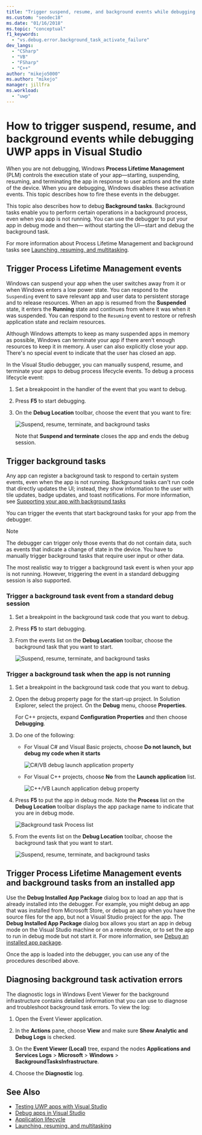 ```yaml
---
title: "Trigger suspend, resume, and background events while debugging UWP | Microsoft Docs"
ms.custom: "seodec18"
ms.date: "01/16/2018"
ms.topic: "conceptual"
f1_keywords:
  - "vs.debug.error.background_task_activate_failure"
dev_langs:
  - "CSharp"
  - "VB"
  - "FSharp"
  - "C++"
author: "mikejo5000"
ms.author: "mikejo"
manager: jillfra
ms.workload:
  - "uwp"
---
```

# How to trigger suspend, resume, and background events while debugging UWP apps in Visual Studio
When you are not debugging, Windows **Process Lifetime Management** (PLM) controls the execution state of your app—starting, suspending, resuming, and terminating the app in response to user actions and the state of the device. When you are debugging, Windows disables these activation events. This topic describes how to fire these events in the debugger.

 This topic also describes how to debug **Background tasks**. Background tasks enable you to perform certain operations in a background process, even when you app is not running. You can use the debugger to put your app in debug mode and then— without starting the UI—start and debug the background task.

 For more information about Process Lifetime Management and background tasks see [Launching, resuming, and multitasking](/windows/uwp/launch-resume/index).

##  <a name="BKMK_Trigger_Process_Lifecycle_Management_events"></a> Trigger Process Lifetime Management events
 Windows can suspend your app when the user switches away from it or when Windows enters a low power state. You can respond to the `Suspending` event to save relevant app and user data to persistent storage and to release resources. When an app is resumed from the **Suspended** state, it enters the **Running** state and continues from where it was when it was suspended. You can respond to the `Resuming` event to restore or refresh application state and reclaim resources.

 Although Windows attempts to keep as many suspended apps in memory as possible, Windows can terminate your app if there aren't enough resources to keep it in memory. A user can also explicitly close your app. There's no special event to indicate that the user has closed an app.

 In the Visual Studio debugger, you can manually suspend, resume, and terminate your apps to debug process lifecycle events. To debug a process lifecycle event:

1. Set a breakpooint in the handler of the event that you want to debug.

2. Press **F5** to start debugging.

3. On the **Debug Location** toolbar, choose the event that you want to fire:

     ![Suspend, resume, terminate, and background tasks](../debugger/media/dbg_suspendresumebackground.png "DBG_SuspendResumeBackground")

     Note that **Suspend and terminate** closes the app and ends the debug session.

##  <a name="BKMK_Trigger_background_tasks"></a> Trigger background tasks
 Any app can register a background task to respond to certain system events, even when the app is not running. Background tasks can't run code that directly updates the UI; instead, they show information to the user with tile updates, badge updates, and toast notifications. For more information, see [Supporting your app with background tasks](https://msdn.microsoft.com/library/4c7bb148-eb1f-4640-865e-41f627a46e8e)

 You can trigger the events that start background tasks for your app from the debugger.

> [!NOTE]
>  The debugger can trigger only those events that do not contain data, such as events that indicate a change of state in the device. You have to manually trigger background tasks that require user input or other data.

 The most realistic way to trigger a background task event is when your app is not running. However, triggering the event in a standard debugging session is also supported.

###  <a name="BKMK_Trigger_a_background_task_event_from_a_standard_debug_session"></a> Trigger a background task event from a standard debug session

1. Set a breakpoint in the background task code that you want to debug.

2. Press **F5** to start debugging.

3. From the events list on the **Debug Location** toolbar, choose the background task that you want to start.

     ![Suspend, resume, terminate, and background tasks](../debugger/media/dbg_suspendresumebackground.png "DBG_SuspendResumeBackground")

###  <a name="BKMK_Trigger_a_background_task_when_the_app_is_not_running"></a> Trigger a background task when the app is not running

1. Set a breakpoint in the background task code that you want to debug.

2. Open the debug property page for the start-up project. In Solution Explorer, select the project. On the **Debug** menu, choose **Properties**.

     For C++ projects, expand **Configuration Properties** and then choose **Debugging**.

3. Do one of the following:

    - For Visual C# and Visual Basic projects, choose **Do not launch, but debug my code when it starts**

         ![C&#35;&#47;VB debug launch application property](../debugger/media/dbg_csvb_dontlaunchapp.png "DBG_CsVb_DontLaunchApp")

    - For Visual C++ projects, choose **No** from the **Launch application** list.

         ![C&#43;&#43;&#47;VB Launch application debug property](../debugger/media/dbg_cppjs_dontlaunchapp.png "DBG_CppJs_DontLaunchApp")

4. Press **F5** to put the app in debug mode. Note the **Process** list on the **Debug Location** toolbar displays the app package name to indicate that you are in debug mode.

     ![Background task Process list](../debugger/media/dbg_backgroundtask_processlist.png "DBG_BackgroundTask_ProcessList")

5. From the events list on the **Debug Location** toolbar, choose the background task that you want to start.

     ![Suspend, resume, terminate, and background tasks](../debugger/media/dbg_suspendresumebackground.png "DBG_SuspendResumeBackground")

##  <a name="BKMK_Trigger_Process_Lifetime_Management_events_and_background_tasks_from_an_installed_app"></a> Trigger Process Lifetime Management events and background tasks from an installed app
 Use the **Debug Installed App Package** dialog box to load an app that is already installed into the debugger. For example, you might debug an app that was installed from Microsoft Store, or debug an app when you have the source files for the app, but not a Visual Studio project for the app. The **Debug Installed App Package** dialog box allows you start an app in debug mode on the Visual Studio machine or on a remote device, or to set the app to run in debug mode but not start it. For more information, see [Debug an installed app package](../debugger/debug-installed-app-package.md).

 Once the app is loaded into the debugger, you can use any of the procedures described above.

##  <a name="BKMK_Diagnosing_background_task_activation_errors"></a> Diagnosing background task activation errors
 The diagnostic logs in Windows Event Viewer for the background infrastructure contains detailed information that you can use to diagnose and troubleshoot background task errors. To view the log:

1. Open the Event Viewer application.

2. In the **Actions** pane, choose **View** and make sure **Show Analytic and Debug Logs** is checked.

3. On the **Event Viewer (Local)** tree, expand the nodes **Applications and Services Logs** > **Microsoft** > **Windows** > **BackgroundTasksInfrastructure**.

4. Choose the **Diagnostic** log.

## See Also
- [Testing UWP apps with Visual Studio](../test/testing-store-apps-with-visual-studio.md)
- [Debug apps in Visual Studio](/visualstudio/debugger/debugging-windows-store-and-windows-universal-apps)
- [Application lifecycle](/windows/uwp/launch-resume/app-lifecycle)
- [Launching, resuming, and multitasking](/windows/uwp/launch-resume/index)